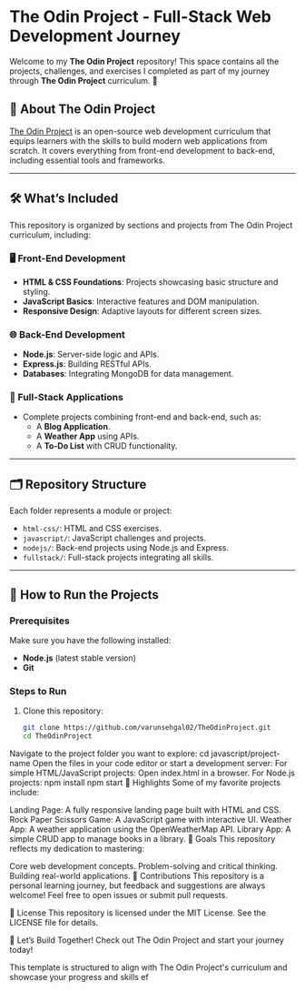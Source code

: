 # The Odin Project - Full-Stack Web Development Journey

Welcome to my **The Odin Project** repository! This space contains all the projects, challenges, and exercises I completed as part of my journey through **The Odin Project** curriculum. 🚀

## 📖 About The Odin Project
[The Odin Project](https://www.theodinproject.com/) is an open-source web development curriculum that equips learners with the skills to build modern web applications from scratch. It covers everything from front-end development to back-end, including essential tools and frameworks.

---

## 🛠️ What’s Included
This repository is organized by sections and projects from The Odin Project curriculum, including:

### 🖥️ Front-End Development
- **HTML & CSS Foundations**: Projects showcasing basic structure and styling.
- **JavaScript Basics**: Interactive features and DOM manipulation.
- **Responsive Design**: Adaptive layouts for different screen sizes.

### 🌐 Back-End Development
- **Node.js**: Server-side logic and APIs.
- **Express.js**: Building RESTful APIs.
- **Databases**: Integrating MongoDB for data management.

### 🧰 Full-Stack Applications
- Complete projects combining front-end and back-end, such as:
  - A **Blog Application**.
  - A **Weather App** using APIs.
  - A **To-Do List** with CRUD functionality.

---

## 🗂️ Repository Structure
Each folder represents a module or project:
- `html-css/`: HTML and CSS exercises.
- `javascript/`: JavaScript challenges and projects.
- `nodejs/`: Back-end projects using Node.js and Express.
- `fullstack/`: Full-stack projects integrating all skills.

---

## 🔧 How to Run the Projects

### Prerequisites
Make sure you have the following installed:
- **Node.js** (latest stable version)
- **Git**

### Steps to Run
1. Clone this repository:
   ```bash
   git clone https://github.com/varunsehgal02/TheOdinProject.git
   cd TheOdinProject
Navigate to the project folder you want to explore:
cd javascript/project-name
Open the files in your code editor or start a development server:
For simple HTML/JavaScript projects: Open index.html in a browser.
For Node.js projects:
npm install
npm start
🌟 Highlights
Some of my favorite projects include:

Landing Page: A fully responsive landing page built with HTML and CSS.
Rock Paper Scissors Game: A JavaScript game with interactive UI.
Weather App: A weather application using the OpenWeatherMap API.
Library App: A simple CRUD app to manage books in a library.
🎯 Goals
This repository reflects my dedication to mastering:

Core web development concepts.
Problem-solving and critical thinking.
Building real-world applications.
🤝 Contributions
This repository is a personal learning journey, but feedback and suggestions are always welcome! Feel free to open issues or submit pull requests.

📜 License
This repository is licensed under the MIT License. See the LICENSE file for details.

🚀 Let’s Build Together!
Check out The Odin Project and start your journey today!

This template is structured to align with The Odin Project's curriculum and showcase your progress and skills ef
